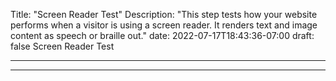 Title: "Screen Reader Test"
Description: "This step tests how your website performs when a visitor is using a screen reader.
It renders text and image content as speech or braille out."
date: 2022-07-17T18:43:36-07:00
draft: false
Screen Reader Test


---

---